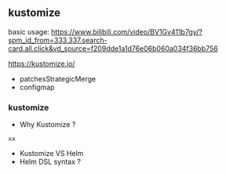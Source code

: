 ## kustomize
basic usage: https://www.bilibili.com/video/BV1Gv411b7gy/?spm_id_from=333.337.search-card.all.click&vd_source=f209dde1a1d76e06b060a034f36bb756

https://kustomize.io/
- patchesStrategicMerge
- configmap


### kustomize
- Why Kustomize ?
```shell
xx
```
- Kustomize VS Helm
- Helm DSL syntax ?
